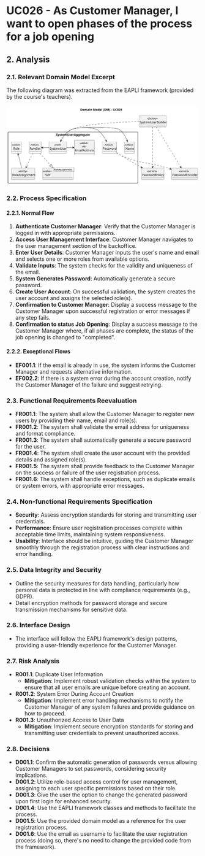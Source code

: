 # UC026 - As Customer Manager, I want to open phases of the process for a job opening

## 2. Analysis

### 2.1. Relevant Domain Model Excerpt

The following diagram was extracted from the EAPLI framework (provided by the course's teachers).

![UC001 - Domain Model](svg/uc026-domain-model.svg)

### 2.2. Process Specification

#### 2.2.1. Normal Flow
1. **Authenticate Customer Manager**: Verify that the Customer Manager is logged in with appropriate permissions.
2. **Access User Management Interface**: Customer Manager navigates to the user management section of the backoffice.
3. **Enter User Details**: Customer Manager inputs the user's name and email and selects one or more roles from available options.
4. **Validate Inputs**: The system checks for the validity and uniqueness of the email.
5. **System Generates Password**: Automatically generate a secure password.
6. **Create User Account**: On successful validation, the system creates the user account and assigns the selected role(s).
7. **Confirmation to Customer Manager**: Display a success message to the Customer Manager upon successful registration or error messages if any step fails.
8. **Confirmation to status Job Opening**: Display a success message to the Customer Manager where, if all phases are complete, the status of the job opening is changed to "completed".

#### 2.2.2. Exceptional Flows
- **EF001.1**: If the email is already in use, the system informs the Customer Manager and requests alternative information.
- **EF002.2**: If there is a system error during the account creation, notify the Customer Manager of the failure and suggest retrying.

### 2.3. Functional Requirements Reevaluation
- **FR001.1**: The system shall allow the Customer Manager to register new users by providing their name, email and role(s).
- **FR001.2**: The system shall validate the email address for uniqueness and format compliance.
- **FR001.3**: The system shall automatically generate a secure password for the user.
- **FR001.4**: The system shall create the user account with the provided details and assigned role(s).
- **FR001.5**: The system shall provide feedback to the Customer Manager on the success or failure of the user registration process.
- **FR001.6**: The system shall handle exceptions, such as duplicate emails or system errors, with appropriate error messages.

### 2.4. Non-functional Requirements Specification
- **Security**: Assess encryption standards for storing and transmitting user credentials.
- **Performance**: Ensure user registration processes complete within acceptable time limits, maintaining system responsiveness.
- **Usability**: Interface should be intuitive, guiding the Customer Manager smoothly through the registration process with clear instructions and error handling.

### 2.5. Data Integrity and Security
- Outline the security measures for data handling, particularly how personal data is protected in line with compliance requirements (e.g., GDPR).
- Detail encryption methods for password storage and secure transmission mechanisms for sensitive data.

### 2.6. Interface Design
- The interface will follow the EAPLI framework's design patterns, providing a user-friendly experience for the Customer Manager.

### 2.7. Risk Analysis
- **R001.1**: Duplicate User Information
    - **Mitigation**: Implement robust validation checks within the system to ensure that all user emails are unique before creating an account.
- **R001.2**: System Error During Account Creation
  - **Mitigation**: Implement error handling mechanisms to notify the Customer Manager of any system failures and provide guidance on how to proceed.
- **R001.3**: Unauthorized Access to User Data
  - **Mitigation**: Implement secure encryption standards for storing and transmitting user credentials to prevent unauthorized access.

### 2.8. Decisions
- **D001.1**: Confirm the automatic generation of passwords versus allowing Customer Managers to set passwords, considering security implications.
- **D001.2**: Utilize role-based access control for user management, assigning to each user specific permissions based on their role.
- **D001.3**: Give the user the option to change the generated password upon first login for enhanced security.
- **D001.4**: Use the EAPLI framework classes and methods to facilitate the process.
- **D001.5**: Use the provided domain model as a reference for the user registration process.
- **D001.6**: Use the email as username to facilitate the user registration process (doing so, there's no need to change the provided code from the framework).
